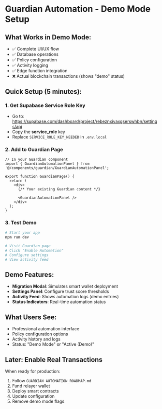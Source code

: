 # Guardian Automation - Demo Mode Setup

## What Works in Demo Mode:
- ✅ Complete UI/UX flow
- ✅ Database operations
- ✅ Policy configuration
- ✅ Activity logging
- ✅ Edge function integration
- ❌ Actual blockchain transactions (shows "demo" status)

## Quick Setup (5 minutes):

### 1. Get Supabase Service Role Key
- Go to: https://supabase.com/dashboard/project/rebeznxivaxgserswhbn/settings/api
- Copy the **service_role** key
- Replace `SERVICE_ROLE_KEY_NEEDED` in `.env.local`

### 2. Add to Guardian Page
```tsx
// In your Guardian component
import { GuardianAutomationPanel } from '@/components/guardian/GuardianAutomationPanel';

export function GuardianPage() {
  return (
    <div>
      {/* Your existing Guardian content */}
      
      <GuardianAutomationPanel />
    </div>
  );
}
```

### 3. Test Demo
```bash
# Start your app
npm run dev

# Visit Guardian page
# Click "Enable Automation"
# Configure settings
# View activity feed
```

## Demo Features:
- **Migration Modal**: Simulates smart wallet deployment
- **Settings Panel**: Configure trust score thresholds
- **Activity Feed**: Shows automation logs (demo entries)
- **Status Indicators**: Real-time automation status

## What Users See:
- Professional automation interface
- Policy configuration options
- Activity history and logs
- Status: "Demo Mode" or "Active (Demo)"

## Later: Enable Real Transactions
When ready for production:
1. Follow `GUARDIAN_AUTOMATION_ROADMAP.md`
2. Fund relayer wallet
3. Deploy smart contracts
4. Update configuration
5. Remove demo mode flags
